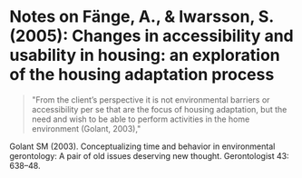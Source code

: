 # Notes on Fänge, A., & Iwarsson, S. (2005): Changes in accessibility and usability in housing: an exploration of the housing adaptation process

>"From the client’s perspective it is not environmental barriers or accessibility per se that are the focus of housing adaptation, but the need and wish to be able to perform activities in the home environment (Golant, 2003),"

Golant SM (2003). Conceptualizing time and behavior in environmental gerontology: A pair of old issues deserving new thought. Gerontologist 43: 638–48.
